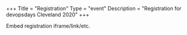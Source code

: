 +++
Title = "Registration"
Type = "event"
Description = "Registration for devopsdays Cleveland 2020"
+++

<div style="width:100%; text-align:left;">

Embed registration iframe/link/etc.
</div></div>
</div>
